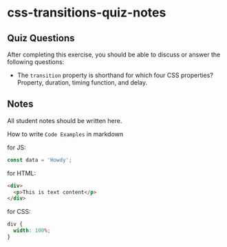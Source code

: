 # css-transitions-quiz-notes

## Quiz Questions

After completing this exercise, you should be able to discuss or answer the following questions:

- The `transition` property is shorthand for which four CSS properties?
  Property, duration, timing function, and delay.

## Notes

All student notes should be written here.

How to write `Code Examples` in markdown

for JS:

```javascript
const data = 'Howdy';
```

for HTML:

```html
<div>
  <p>This is text content</p>
</div>
```

for CSS:

```css
div {
  width: 100%;
}
```
